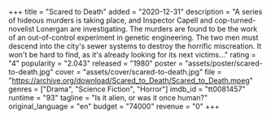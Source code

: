 +++
title = "Scared to Death"
added = "2020-12-31"
description = "A series of hideous murders is taking place, and Inspector Capell and cop-turned-novelist Lonergan are investigating. The murders are found to be the work of an out-of-control experiment in genetic engineering. The two men must descend into the city's sewer systems to destroy the horrific miscreation. It won't be hard to find, as it's already looking for its next victims..."
rating = "4"
popularity = "2.043"
released = "1980"
poster = "assets/poster/scared-to-death.jpg"
cover = "assets/cover/scared-to-death.jpg"
file = "https://archive.org/download/Scared_to_Death/Scared_to_Death.mpeg"
genres = ["Drama", "Science Fiction", "Horror"]
imdb_id = "tt0081457"
runtime = "93"
tagline = "Is it alien, or was it once human?"
original_language = "en"
budget = "74000"
revenue = "0"
+++